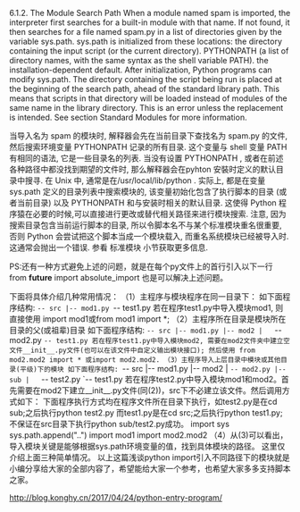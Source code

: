 6.1.2. The Module Search Path
When a module named spam is imported, the interpreter first searches for a built-in module with that name. If not found, it then searches for a file named spam.py in a list of directories given by the variable sys.path. sys.path is initialized from these locations:
the directory containing the input script (or the current directory).
PYTHONPATH (a list of directory names, with the same syntax as the shell variable PATH).
the installation-dependent default.
After initialization, Python programs can modify sys.path. The directory containing the script being run is placed at the beginning of the search path, ahead of the standard library path. This means that scripts in that directory will be loaded instead of modules of the same name in the library directory. This is an error unless the replacement is intended. See section Standard Modules for more information.

当导入名为 spam 的模块时, 解释器会先在当前目录下查找名为 spam.py 的文件, 然后搜索环境变量 PYTHONPATH 记录的所有目录. 这个变量与 shell 变量 PATH 有相同的语法, 它是一些目录名的列表. 当没有设置 PYTHONPATH , 或者在前述各种路径中都没找到期望的文件时, 那么解释器会在pyhton 安裝时定义的默认目录中搜寻. 在 Unix 中, 通常是在/usr/local/lib/python .
实际上, 都是在变量 sys.path 定义的目录列表中搜索模块的, 该变量初始化包含了执行脚本的目录 (或者当前目录) 以及 PYTHONPATH 和与安装时相关的默认目录. 这使得 Python 程序猿在必要的时候,可以直接进行更改或替代相关路径来进行模块搜索.
注意, 因为搜索目录包含当前运行脚本的目录, 所以令脚本名不与某个标准模块重名很重要, 否则 Python 会尝试把这个脚本当成一个模块载入, 而重名系统模块已经被导入时. 这通常会抛出一个错误. 参看 标准模块 小节获取更多信息.

PS:还有一种方式避免上述的问题，就是在每个py文件上的首行引入以下一行
from __future__ import absolute_import
也是可以解决上述问题。

下面将具体介绍几种常用情况：
（1）主程序与模块程序在同一目录下：
如下面程序结构:
`-- src
    |-- mod1.py
    `-- test1.py
若在程序test1.py中导入模块mod1, 则直接使用 import  mod1或from mod1 import *;
（2）主程序所在目录是模块所在目录的父(或祖辈)目录
如下面程序结构:
`-- src
    |-- mod1.py
    |-- mod2
    |   `-- mod2.py
    `-- test1.py
若在程序test1.py中导入模块mod2, 需要在mod2文件夹中建立空文件__init__.py文件(也可以在该文件中自定义输出模块接口); 然后使用 from mod2.mod2 import * 或import mod2.mod2.
（3）主程序导入上层目录中模块或其他目录(平级)下的模块
如下面程序结构:
`-- src
    |-- mod1.py
    |-- mod2
    |   `-- mod2.py
    |-- sub
    |   `-- test2.py
    `-- test1.py
若在程序test2.py中导入模块mod1和mod2。首先需要在mod2下建立__init__.py文件(同(2))，src下不必建立该文件。然后调用方式如下：
下面程序执行方式均在程序文件所在目录下执行，如test2.py是在cd sub;之后执行python test2.py
而test1.py是在cd src;之后执行python test1.py; 不保证在src目录下执行python sub/test2.py成功。
   import sys
   sys.path.append("..")
   import mod1
   import mod2.mod2
 （4）从(3)可以看出，导入模块关键是能够根据sys.path环境变量的值，找到具体模块的路径。
这里仅介绍上面三种简单情况。
以上这篇浅谈python import引入不同路径下的模块就是小编分享给大家的全部内容了，希望能给大家一个参考，也希望大家多多支持脚本之家。

http://blog.konghy.cn/2017/04/24/python-entry-program/